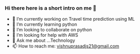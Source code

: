 ### Hi there here is a short intro on me 👋


- 🔭 I’m currently working on Travel time prediction using ML
- 🌱 I’m currently learning python
- 👯 I’m looking to collaborate on python
- 🤔 I’m looking for help with AWS
- 💬 Ask me about ...Technology
- 📫 How to reach me: vishnuprasadjs21@gmail.com
